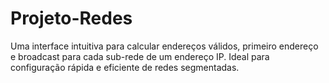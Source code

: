 # Projeto-Redes
Uma interface intuitiva para calcular endereços válidos, primeiro endereço e broadcast para cada sub-rede de um endereço IP. Ideal para configuração rápida e eficiente de redes segmentadas.
